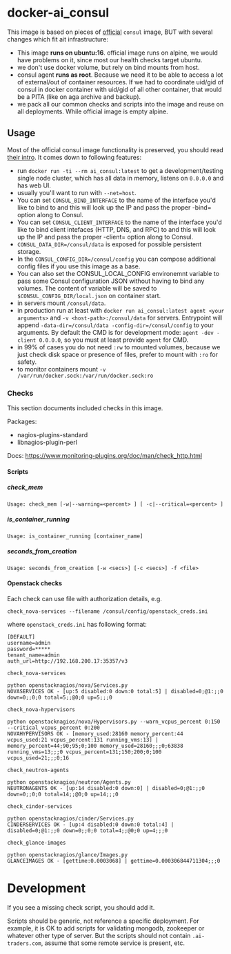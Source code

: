 # docker-ai_consul

This image is based on pieces of [official](https://github.com/hashicorp/docker-consul) `consul` image,
 BUT with several changes which fit ait infrastructure:

 * This image **runs on ubuntu:16**. official image runs on alpine, we would have problems on it, since most our health checks target ubuntu.
 * we don't use docker volume, but rely on bind mounts from host.
 * consul agent **runs as root**. Because we need it to be able to access a lot of external/out of container resources.
 If we had to coordinate uid/gid of consul in docker container with uid/gid of all other container, that would be a PITA (like on aga archive and backup).
 * we pack all our common checks and scripts into the image and reuse on all deployments. While official image is empty alpine.

## Usage

Most of the official consul image functionality is preserved, you should read [their intro](https://www.hashicorp.com/blog/official-consul-docker-image.html).
It comes down to following features:

 * run `docker run -ti --rm ai_consul:latest` to get a development/testing single node cluster,
 which has all data in memory, listens on `0.0.0.0` and has web UI.
 * usually you'll want to run with `--net=host`.
 * You can set `CONSUL_BIND_INTERFACE` to the name of the interface you'd like to
  bind to and this will look up the IP and pass the proper -bind= option along
  to Consul.
 * You can set `CONSUL_CLIENT_INTERFACE` to the name of the interface you'd like to
  bind client intefaces (HTTP, DNS, and RPC) to and this will look up the IP and
  pass the proper -client= option along to Consul.
 * `CONSUL_DATA_DIR=/consul/data` is exposed for possible persistent storage.
 * In the `CONSUL_CONFIG_DIR=/consul/config` you can compose additional config files if you use this image as a base.
 * You can also set the CONSUL_LOCAL_CONFIG environemnt variable to pass some
  Consul configuration JSON without having to bind any volumes.
  The content of variable will be saved to `$CONSUL_CONFIG_DIR/local.json` on container start.
 * in servers mount `/consul/data`.
 * in production run at least with `docker run ai_consul:latest agent <your arguments>` and `-v <host-path>:/consul/data` for servers.
 Entrypoint will append `-data-dir=/consul/data -config-dir=/consul/config` to your arguments.
 By default the CMD is for development mode: `agent -dev -client 0.0.0.0`, so you must at least provide `agent` for CMD.
 * in 99% of cases you do not need `:rw` to mounted volumes,
 because we just check disk space or presence of files, prefer to mount with `:ro` for safety.
 * to monitor containers mount `-v /var/run/docker.sock:/var/run/docker.sock:ro`

### Checks

This section documents included checks in this image.

Packages:
 * nagios-plugins-standard
 * libnagios-plugin-perl

Docs: https://www.monitoring-plugins.org/doc/man/check_http.html

#### Scripts

##### check_mem

```
Usage: check_mem [-w|--warning=<percent> ] [ -c|--critical=<percent> ]
```

##### is_container_running

```
Usage: is_container_running [container_name]
```

##### seconds_from_creation

```
Usage: seconds_from_creation [-w <secs>] [-c <secs>] -f <file>
```

#### Openstack checks

Each check can use file with authorization details, e.g.
```
check_nova-services --filename /consul/config/openstack_creds.ini
```
where `openstack_creds.ini` has following format:
```
[DEFAULT]
username=admin
password=*****
tenant_name=admin
auth_url=http://192.168.200.17:35357/v3
```


`check_nova-services`
```
python openstacknagios/nova/Services.py
NOVASERVICES OK - [up:5 disabled:0 down:0 total:5] | disabled=0;@1:;;0 down=0;;0;0 total=5;;@0;0 up=5;;;0
```

`check_nova-hypervisors`
```
python openstacknagios/nova/Hypervisors.py --warn_vcpus_percent 0:150 --critical_vcpus_percent 0:200
NOVAHYPERVISORS OK - [memory_used:28160 memory_percent:44 vcpus_used:21 vcpus_percent:131 running_vms:13] | memory_percent=44;90;95;0;100 memory_used=28160;;;0;63838 running_vms=13;;;0 vcpus_percent=131;150;200;0;100 vcpus_used=21;;;0;16
```

`check_neutron-agents`
```
python openstacknagios/neutron/Agents.py
NEUTRONAGENTS OK - [up:14 disabled:0 down:0] | disabled=0;@1:;;0 down=0;;0;0 total=14;;@0;0 up=14;;;0
```

`check_cinder-services`
```
python openstacknagios/cinder/Services.py
CINDERSERVICES OK - [up:4 disabled:0 down:0 total:4] | disabled=0;@1:;;0 down=0;;0;0 total=4;;@0;0 up=4;;;0
```

`check_glance-images`
```
python openstacknagios/glance/Images.py
GLANCEIMAGES OK - [gettime:0.0003068] | gettime=0.000306844711304;;;0
```

# Development

If you see a missing check script, you should add it.

Scripts should be generic, not reference a specific deployment. For example,
it is OK to add scripts for validating mongodb, zookeeper or whatever other type of server.
But the scripts should not contain `.ai-traders.com`, assume that some remote service is present, etc.
